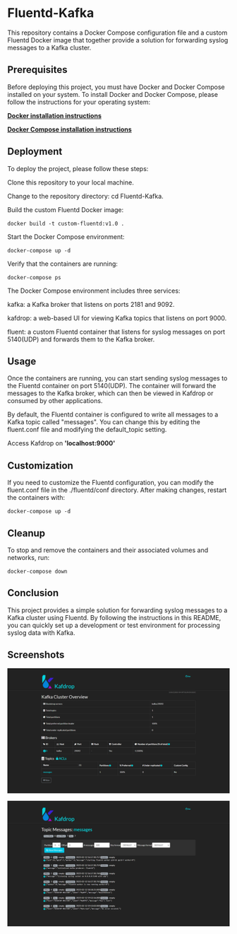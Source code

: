 # Fluentd-Kafka
This repository contains a Docker Compose configuration file and a custom Fluentd Docker image that together provide a solution for forwarding syslog messages to a Kafka cluster.

## Prerequisites
Before deploying this project, you must have Docker and Docker Compose installed on your system. To install Docker and Docker Compose, please follow the instructions for your operating system:

**__[Docker installation instructions](https://docs.docker.com/engine/install/)__**

**__[Docker Compose installation instructions](https://docs.docker.com/compose/install/)__**
## Deployment
To deploy the project, please follow these steps:

Clone this repository to your local machine.

Change to the repository directory: cd Fluentd-Kafka.

Build the custom Fluentd Docker image:

```
docker build -t custom-fluentd:v1.0 .
```

Start the Docker Compose environment:

```
docker-compose up -d
```

Verify that the containers are running:

```
docker-compose ps
```

The Docker Compose environment includes three services:

kafka: a Kafka broker that listens on ports 2181 and 9092.

kafdrop: a web-based UI for viewing Kafka topics that listens on port 9000.

fluent: a custom Fluentd container that listens for syslog messages on port 5140(UDP) and forwards them to the Kafka broker.
## Usage
Once the containers are running, you can start sending syslog messages to the Fluentd container on port 5140(UDP). The container will forward the messages to the Kafka broker, which can then be viewed in Kafdrop or consumed by other applications.


By default, the Fluentd container is configured to write all messages to a Kafka topic called "messages". You can change this by editing the fluent.conf file and modifying the default_topic setting.


Access Kafdrop on **'localhost:9000'**

## Customization
If you need to customize the Fluentd configuration, you can modify the fluent.conf file in the ./fluentd/conf directory. After making changes, restart the containers with:

```
docker-compose up -d
```

## Cleanup
To stop and remove the containers and their associated volumes and networks, run:

```
docker-compose down
```

## Conclusion
This project provides a simple solution for forwarding syslog messages to a Kafka cluster using Fluentd. By following the instructions in this README, you can quickly set up a development or test environment for processing syslog data with Kafka.



## Screenshots
![Kafdrop Home Page](Images/Kafdrop-main.png)

![Kafdrop Messages Page](Images/Kafdrop-messages.png)
